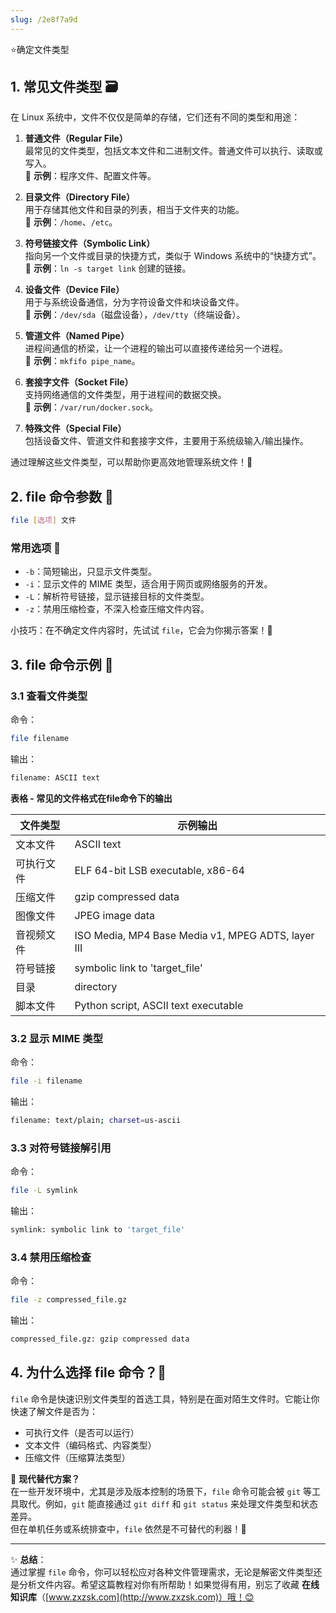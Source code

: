 ```yaml
---
slug: /2e8f7a9d
---
```

⭐确定文件类型



## 1. 常见文件类型 🗃️

在 Linux 系统中，文件不仅仅是简单的存储，它们还有不同的类型和用途：  

1. **普通文件（Regular File）**  
   最常见的文件类型，包括文本文件和二进制文件。普通文件可以执行、读取或写入。  
   🌟 **示例**：程序文件、配置文件等。  

2. **目录文件（Directory File）**  
   用于存储其他文件和目录的列表，相当于文件夹的功能。  
   🌟 **示例**：`/home`、`/etc`。  

3. **符号链接文件（Symbolic Link）**  
   指向另一个文件或目录的快捷方式，类似于 Windows 系统中的“快捷方式”。  
   🌟 **示例**：`ln -s target link` 创建的链接。  

4. **设备文件（Device File）**  
   用于与系统设备通信，分为字符设备文件和块设备文件。  
   🌟 **示例**：`/dev/sda`（磁盘设备），`/dev/tty`（终端设备）。  

5. **管道文件（Named Pipe）**  
   进程间通信的桥梁，让一个进程的输出可以直接传递给另一个进程。  
   🌟 **示例**：`mkfifo pipe_name`。  

6. **套接字文件（Socket File）**  
   支持网络通信的文件类型，用于进程间的数据交换。  
   🌟 **示例**：`/var/run/docker.sock`。  

7. **特殊文件（Special File）**  
   包括设备文件、管道文件和套接字文件，主要用于系统级输入/输出操作。  

通过理解这些文件类型，可以帮助你更高效地管理系统文件！🚀  

## 2. file 命令参数 🔧

```bash
file [选项] 文件
```

### 常用选项 🌟

- `-b`：简短输出，只显示文件类型。  
- `-i`：显示文件的 MIME 类型，适合用于网页或网络服务的开发。  
- `-L`：解析符号链接，显示链接目标的文件类型。  
- `-z`：禁用压缩检查，不深入检查压缩文件内容。  

小技巧：在不确定文件内容时，先试试 `file`，它会为你揭示答案！🧐  

## 3. file 命令示例 🚀

### 3.1 查看文件类型  

命令：

```bash
file filename
```

输出：  

```bash
filename: ASCII text
```

**表格 - 常见的文件格式在file命令下的输出**

| 文件类型     | 示例输出                                |
|--------------|-----------------------------------------|
| 文本文件     | ASCII text                              |
| 可执行文件   | ELF 64-bit LSB executable, x86-64       |
| 压缩文件     | gzip compressed data                    |
| 图像文件     | JPEG image data                         |
| 音视频文件   | ISO Media, MP4 Base Media v1, MPEG ADTS, layer III   |
| 符号链接     | symbolic link to 'target_file'         |
| 目录         | directory                               |
| 脚本文件     | Python script, ASCII text executable    |



### 3.2 显示 MIME 类型  

命令：

```bash
file -i filename
```

输出：  

```bash
filename: text/plain; charset=us-ascii
```

### 3.3 对符号链接解引用  

命令：

```bash
file -L symlink
```

输出：  

```bash
symlink: symbolic link to 'target_file'
```

### 3.4 禁用压缩检查  

命令：

```bash
file -z compressed_file.gz
```

输出：  

```bash
compressed_file.gz: gzip compressed data
```

## 4. 为什么选择 file 命令？🤔

`file` 命令是快速识别文件类型的首选工具，特别是在面对陌生文件时。它能让你快速了解文件是否为：  

- 可执行文件（是否可以运行）  
- 文本文件（编码格式、内容类型）  
- 压缩文件（压缩算法类型）  

🎯 **现代替代方案？**  
在一些开发环境中，尤其是涉及版本控制的场景下，`file` 命令可能会被 `git` 等工具取代。例如，`git` 能直接通过 `git diff` 和 `git status` 来处理文件类型和状态差异。  
但在单机任务或系统排查中，`file` 依然是不可替代的利器！🔧  

---


✨ **总结**：  
通过掌握 `file` 命令，你可以轻松应对各种文件管理需求，无论是解密文件类型还是分析文件内容。希望这篇教程对你有所帮助！如果觉得有用，别忘了收藏 **在线知识库**（[www.zxzsk.com](http://www.zxzsk.com)）哦！😊  
